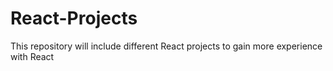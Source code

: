 # React-Projects
This repository will include different React projects to gain more experience with React
